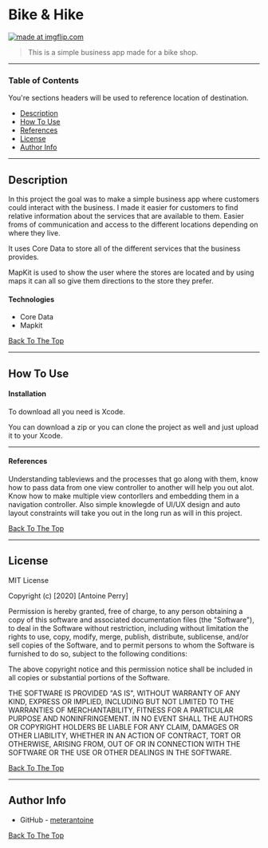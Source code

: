 # Bike & Hike

<a href="https://imgflip.com/gif/3np6dw"><img src="https://i.imgflip.com/3np6dw.gif" title="made at imgflip.com"/></a>

> This is a simple business app made for a bike shop.

---

### Table of Contents
You're sections headers will be used to reference location of destination.

- [Description](#description)
- [How To Use](#how-to-use)
- [References](#references)
- [License](#license)
- [Author Info](#author-info)

---

## Description

In this project the goal was to make a simple business app where customers could interact with the business. I made it easier for customers to find relative information about the services that are available to them. Easier froms of communication and access to the different locations depending on where they live.

It uses Core Data to store all of the different services that the business provides. 

MapKit is used to show the user where the stores are located and by using maps it can all so give them directions to the store they prefer.



#### Technologies

- Core Data
- Mapkit

[Back To The Top](#read-me-template)

---

## How To Use

#### Installation

To download all you need is Xcode.

You can download a zip or you can clone the project as well and just upload it to your Xcode.



---

#### References

Understanding tableviews and the processes that go along with them, know how to pass data from one view controller to another will help you out alot. Know how to make multiple view contorllers and embedding them in a navigation controller. Also simple knowlegde of UI/UX design and auto layout constraints will take you out in the long run as will in this project.

[Back To The Top](#read-me-template)

---

## License

MIT License

Copyright (c) [2020] [Antoine Perry]

Permission is hereby granted, free of charge, to any person obtaining a copy
of this software and associated documentation files (the "Software"), to deal
in the Software without restriction, including without limitation the rights
to use, copy, modify, merge, publish, distribute, sublicense, and/or sell
copies of the Software, and to permit persons to whom the Software is
furnished to do so, subject to the following conditions:

The above copyright notice and this permission notice shall be included in all
copies or substantial portions of the Software.

THE SOFTWARE IS PROVIDED "AS IS", WITHOUT WARRANTY OF ANY KIND, EXPRESS OR
IMPLIED, INCLUDING BUT NOT LIMITED TO THE WARRANTIES OF MERCHANTABILITY,
FITNESS FOR A PARTICULAR PURPOSE AND NONINFRINGEMENT. IN NO EVENT SHALL THE
AUTHORS OR COPYRIGHT HOLDERS BE LIABLE FOR ANY CLAIM, DAMAGES OR OTHER
LIABILITY, WHETHER IN AN ACTION OF CONTRACT, TORT OR OTHERWISE, ARISING FROM,
OUT OF OR IN CONNECTION WITH THE SOFTWARE OR THE USE OR OTHER DEALINGS IN THE
SOFTWARE.

[Back To The Top](#read-me-template)

---

## Author Info

- GitHub - [meterantoine](https://github.com/meterantoine)

[Back To The Top](#read-me-template)
